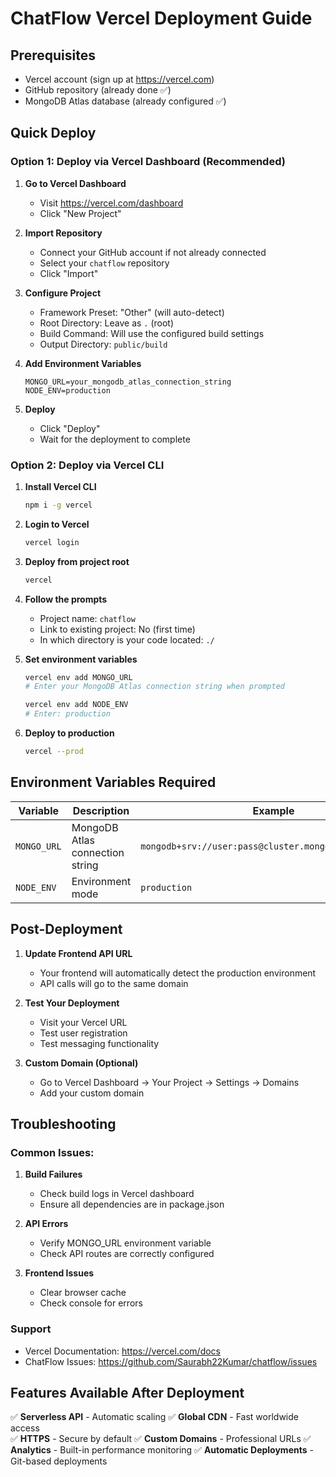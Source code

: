 # ChatFlow Vercel Deployment Guide

## Prerequisites
- Vercel account (sign up at https://vercel.com)
- GitHub repository (already done ✅)
- MongoDB Atlas database (already configured ✅)

## Quick Deploy

### Option 1: Deploy via Vercel Dashboard (Recommended)

1. **Go to Vercel Dashboard**
   - Visit https://vercel.com/dashboard
   - Click "New Project"

2. **Import Repository**
   - Connect your GitHub account if not already connected
   - Select your `chatflow` repository
   - Click "Import"

3. **Configure Project**
   - Framework Preset: "Other" (will auto-detect)
   - Root Directory: Leave as `.` (root)
   - Build Command: Will use the configured build settings
   - Output Directory: `public/build`

4. **Add Environment Variables**
   ```
   MONGO_URL=your_mongodb_atlas_connection_string
   NODE_ENV=production
   ```

5. **Deploy**
   - Click "Deploy"
   - Wait for the deployment to complete

### Option 2: Deploy via Vercel CLI

1. **Install Vercel CLI**
   ```bash
   npm i -g vercel
   ```

2. **Login to Vercel**
   ```bash
   vercel login
   ```

3. **Deploy from project root**
   ```bash
   vercel
   ```

4. **Follow the prompts**
   - Project name: `chatflow`
   - Link to existing project: No (first time)
   - In which directory is your code located: `./`

5. **Set environment variables**
   ```bash
   vercel env add MONGO_URL
   # Enter your MongoDB Atlas connection string when prompted
   
   vercel env add NODE_ENV
   # Enter: production
   ```

6. **Deploy to production**
   ```bash
   vercel --prod
   ```

## Environment Variables Required

| Variable | Description | Example |
|----------|-------------|---------|
| `MONGO_URL` | MongoDB Atlas connection string | `mongodb+srv://user:pass@cluster.mongodb.net/chatflow` |
| `NODE_ENV` | Environment mode | `production` |

## Post-Deployment

1. **Update Frontend API URL**
   - Your frontend will automatically detect the production environment
   - API calls will go to the same domain

2. **Test Your Deployment**
   - Visit your Vercel URL
   - Test user registration
   - Test messaging functionality

3. **Custom Domain (Optional)**
   - Go to Vercel Dashboard → Your Project → Settings → Domains
   - Add your custom domain

## Troubleshooting

### Common Issues:

1. **Build Failures**
   - Check build logs in Vercel dashboard
   - Ensure all dependencies are in package.json

2. **API Errors**
   - Verify MONGO_URL environment variable
   - Check API routes are correctly configured

3. **Frontend Issues**
   - Clear browser cache
   - Check console for errors

### Support
- Vercel Documentation: https://vercel.com/docs
- ChatFlow Issues: https://github.com/Saurabh22Kumar/chatflow/issues

## Features Available After Deployment

✅ **Serverless API** - Automatic scaling
✅ **Global CDN** - Fast worldwide access  
✅ **HTTPS** - Secure by default
✅ **Custom Domains** - Professional URLs
✅ **Analytics** - Built-in performance monitoring
✅ **Automatic Deployments** - Git-based deployments
